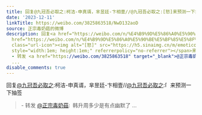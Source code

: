```yaml
---
title: 回复@九冠吾必取之:柯洁-申真谞，芈昱廷-卞相壹//@九冠吾必取之:[怒]来预测一下抽签 - 转发 @正宗毒奶菇:&ensp;韩升周多少是有点幽默了
date: '2023-12-11'
linkTitle: https://weibo.com/3825863518/NwD132aoD
source: 正宗毒奶菇的微博
description: 回复<a href="https://weibo.com/n/%E4%B9%9D%E5%86%A0%E5%90%BE%E5%BF%85%E5%8F%96%E4%B9%8B">@九冠吾必取之</a>:柯洁-申真谞，芈昱廷-卞相壹//<a
  href="https://weibo.com/n/%E4%B9%9D%E5%86%A0%E5%90%BE%E5%BF%85%E5%8F%96%E4%B9%8B">@九冠吾必取之</a>:<span
  class="url-icon"><img alt="[怒]" src="https://h5.sinaimg.cn/m/emoticon/icon/default/d_nu-0ddf642bed.png"
  style="width:1em; height:1em;" referrerpolicy="no-referrer"></span>来预测一下抽签<br><blockquote>
  - 转发 <a href="https://weibo.com/3825863518" target="_blank">@正宗毒奶菇</a>: 韩升周多少是有点幽默了
  ...
disable_comments: true
---
```

回复<a href="https://weibo.com/n/%E4%B9%9D%E5%86%A0%E5%90%BE%E5%BF%85%E5%8F%96%E4%B9%8B">@九冠吾必取之</a>:柯洁-申真谞，芈昱廷-卞相壹//<a href="https://weibo.com/n/%E4%B9%9D%E5%86%A0%E5%90%BE%E5%BF%85%E5%8F%96%E4%B9%8B">@九冠吾必取之</a>:<span class="url-icon"><img alt="[怒]" src="https://h5.sinaimg.cn/m/emoticon/icon/default/d_nu-0ddf642bed.png" style="width:1em; height:1em;" referrerpolicy="no-referrer"></span>来预测一下抽签<br><blockquote> - 转发 <a href="https://weibo.com/3825863518" target="_blank">@正宗毒奶菇</a>: 韩升周多少是有点幽默了 ...